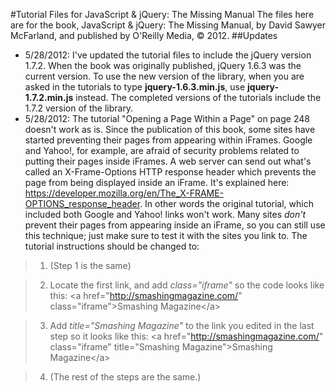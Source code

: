 #Tutorial Files for JavaScript & jQuery: The Missing Manual
The files here are for the book, JavaScript & jQuery: The Missing Manual, by David Sawyer McFarland, and published by O'Reilly Media, &copy; 2012. 
##Updates
* 5/28/2012: I've updated the tutorial files to include the jQuery version 1.7.2. When the book was originally published, jQuery 1.6.3 was the current version. To use the new version of the library, when you are asked in the tutorials to type **jquery-1.6.3.min.js**, use **jquery-1.7.2.min.js** instead. The completed versions of the tutorials include the 1.7.2 version of the library.
* 5/28/2012: The tutorial "Opening a Page Within a Page" on page 248 doesn't work as is. Since the publication of this book, some sites have started preventing their pages from appearing within iFrames. Google and Yahoo!, for example, are afraid of security problems related to putting their pages inside iFrames. A web server can send out what's called an X-Frame-Options HTTP response header which prevents the page from being displayed inside an iFrame. It's explained here:
https://developer.mozilla.org/en/The_X-FRAME-OPTIONS_response_header. In other words the original tutorial, which included both Google and Yahoo! links won't work. Many sites *don't* prevent their pages from appearing inside an iFrame, so you can still use this technique; just make sure to test it with the sites you link to. The tutorial instructions should be changed to:

>1. (Step 1 is the same)

>2. Locate the first link, and add *class="iframe"* so the code looks like this: &lt;a href="http://smashingmagazine.com/" class="iframe">Smashing Magazine&lt;/a>

>3. Add *title="Smashing Magazine"* to the link you edited in the last step so it looks like this: &lt;a href="http://smashingmagazine.com/" class="iframe" title="Smashing Magazine">Smashing Magazine&lt;/a>

>4. (The rest of the steps are the same.)